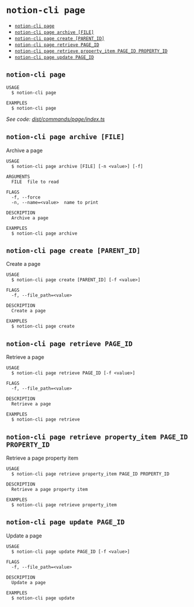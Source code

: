 `notion-cli page`
=================



* [`notion-cli page`](#notion-cli-page)
* [`notion-cli page archive [FILE]`](#notion-cli-page-archive-file)
* [`notion-cli page create [PARENT_ID]`](#notion-cli-page-create-parent_id)
* [`notion-cli page retrieve PAGE_ID`](#notion-cli-page-retrieve-page_id)
* [`notion-cli page retrieve property_item PAGE_ID PROPERTY_ID`](#notion-cli-page-retrieve-property_item-page_id-property_id)
* [`notion-cli page update PAGE_ID`](#notion-cli-page-update-page_id)

## `notion-cli page`

```
USAGE
  $ notion-cli page

EXAMPLES
  $ notion-cli page
```

_See code: [dist/commands/page/index.ts](https://github.com/litencatt/notion-cli-ts/blob/v0.5.0/dist/commands/page/index.ts)_

## `notion-cli page archive [FILE]`

Archive a page

```
USAGE
  $ notion-cli page archive [FILE] [-n <value>] [-f]

ARGUMENTS
  FILE  file to read

FLAGS
  -f, --force
  -n, --name=<value>  name to print

DESCRIPTION
  Archive a page

EXAMPLES
  $ notion-cli page archive
```

## `notion-cli page create [PARENT_ID]`

Create a page

```
USAGE
  $ notion-cli page create [PARENT_ID] [-f <value>]

FLAGS
  -f, --file_path=<value>

DESCRIPTION
  Create a page

EXAMPLES
  $ notion-cli page create
```

## `notion-cli page retrieve PAGE_ID`

Retrieve a page

```
USAGE
  $ notion-cli page retrieve PAGE_ID [-f <value>]

FLAGS
  -f, --file_path=<value>

DESCRIPTION
  Retrieve a page

EXAMPLES
  $ notion-cli page retrieve
```

## `notion-cli page retrieve property_item PAGE_ID PROPERTY_ID`

Retrieve a page property item

```
USAGE
  $ notion-cli page retrieve property_item PAGE_ID PROPERTY_ID

DESCRIPTION
  Retrieve a page property item

EXAMPLES
  $ notion-cli page retrieve property_item
```

## `notion-cli page update PAGE_ID`

Update a page

```
USAGE
  $ notion-cli page update PAGE_ID [-f <value>]

FLAGS
  -f, --file_path=<value>

DESCRIPTION
  Update a page

EXAMPLES
  $ notion-cli page update
```
